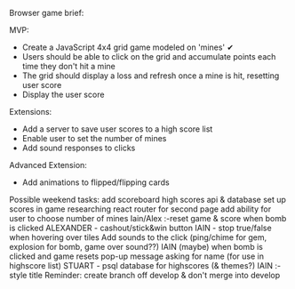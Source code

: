 Browser game brief:

MVP:

- Create a JavaScript 4x4 grid game modeled on 'mines' ✔
- Users should be able to click on the grid and accumulate points each time they don't hit a mine
- The grid should display a loss and refresh once a mine is hit, resetting user score
- Display the user score

Extensions:

- Add a server to save user scores to a high score list
- Enable user to set the number of mines 
- Add sound responses to clicks

Advanced Extension:

- Add animations to flipped/flipping cards

Possible weekend tasks:
    add scoreboard high scores api & database
    set up scores in game
    researching react router for second page
    add ability for user to choose number of mines
    Iain/Alex :-reset game & score when bomb is clicked 
    ALEXANDER - cashout/stick&win button
    IAIN - stop true/false when hovering over tiles
    Add sounds to the click (ping/chime for gem, explosion for bomb, game over sound??)
    IAIN (maybe) when bomb is clicked and game resets pop-up message asking for name (for use in highscore list)
    STUART - psql database for highscores (& themes?)
    IAIN :- style title
Reminder: create branch off develop & don't merge into develop